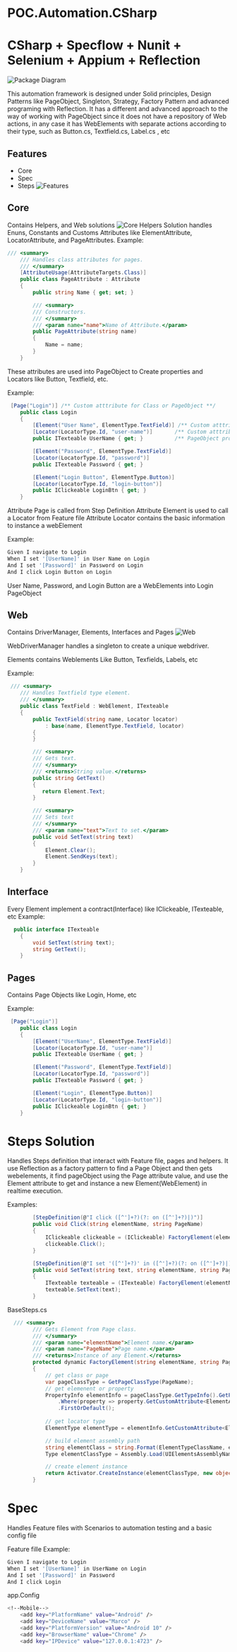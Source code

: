 # POC.Automation.CSharp
# CSharp + Specflow + Nunit + Selenium + Appium + Reflection

![Package Diagram](PackageDiagram.png)

This automation framework is designed under Solid principles, Design Patterns like PageObject, Singleton, Strategy, Factory Pattern and advanced programing with Reflection.
It has a different and advanced approach to the way of working with PageObject since it does not have a repository of Web actions,
 in any case it has WebElements with separate actions according to their type, such as Button.cs, Textfield.cs, Label.cs , etc

## Features
- Core
- Spec
- Steps
![Features](Features.png)

## Core 
Contains Helpers, and Web solutions
![Core](Core.png)
Helpers Solution handles Enuns, Constants and Customs Attributes like ElementAttribute, LocatorAttribute, and PageAttributes.
Example:
```cs
/// <summary>
    /// Handles class attributes for pages.
    /// </summary>
    [AttributeUsage(AttributeTargets.Class)]
    public class PageAttribute : Attribute
    {
        public string Name { get; set; }

        /// <summary>
        /// Constructors.
        /// </summary>
        /// <param name="name">Name of Attribute.</param>
        public PageAttribute(string name)
        {
            Name = name;
        }
    }
```

These attributes are used into PageObject to Create properties and Locators like Button, Textfield, etc.

Example:
```cs
 [Page("Login")] /** Custom atttribute for Class or PageObject **/
    public class Login
    {
        [Element("User Name", ElementType.TextField)] /** Custom atttribute for Locator **/
        [Locator(LocatorType.Id, "user-name")]       /** Custom atttribute for WebElement**/
        public ITexteable UserName { get; }          /** PageObject property**/

        [Element("Password", ElementType.TextField)]
        [Locator(LocatorType.Id, "password")]
        public ITexteable Password { get; }

        [Element("Login Button", ElementType.Button)]
        [Locator(LocatorType.Id, "login-button")]
        public IClickeable LoginBtn { get; }
    }
```

Attribute Page is called from Step Definition
Attribute Element is used to call a Locator from Feature file
Attribute Locator contains the basic information to instance a webElement

Example:

```sh
Given I navigate to Login
When I set '[UserName]' in User Name on Login
And I set '[Password]' in Password on Login
And I click Login Button on Login
``` 

User Name, Password, and Login Button are a WebElements into Login PageObject


## Web
Contains DriverManager, Elements, Interfaces and Pages
![Web](Web.png)

WebDriverManager handles a singleton to create a unique webdriver.

Elements contains Weblements Like Button, Texfields, Labels, etc

Example:

```cs
 /// <summary>
    /// Handles Textfield type element.
    /// </summary>
    public class TextField : WebElement, ITexteable
    {
        public TextField(string name, Locator locator) 
            : base(name, ElementType.TextField, locator)
        {
        }

        /// <summary>
        /// Gets text.
        /// </summary>
        /// <returns>String value.</returns>
        public string GetText()
        {
           return Element.Text;
        }

        /// <summary>
        /// Sets text
        /// </summary>
        /// <param name="text">Text to set.</param>
        public void SetText(string text)
        {
            Element.Clear();
            Element.SendKeys(text);
        }
    }
```

## Interface
Every Element implement a contract(Interface) like IClickeable, ITexteable, etc
Example:
```cs
  public interface ITexteable
    {
        void SetText(string text);
        string GetText();
    }
```


## Pages
Contains Page Objects like Login, Home, etc

Example:
```cs
 [Page("Login")]
    public class Login
    {
        [Element("UserName", ElementType.TextField)]
        [Locator(LocatorType.Id, "user-name")]
        public ITexteable UserName { get; }

        [Element("Password", ElementType.TextField)]
        [Locator(LocatorType.Id, "password")]
        public ITexteable Password { get; }

        [Element("Login", ElementType.Button)]    
        [Locator(LocatorType.Id, "login-button")] 
        public IClickeable LoginBtn { get; }
    }

```


# Steps Solution
Handles Steps definition that interact with Feature file, pages and helpers.
It use Reflection as a factory pattern to find a Page Object and then gets webelements,
it find pageObject using the Page attribute value, and use the Element attribute to get and 
instance a new Element(WebElement) in realtime execution.

Examples:
```cs
        [StepDefinition(@"I click ([^']+?)(?: on ([^']+?)|)")]
        public void Click(string elementName, string PageName)
        {
            IClickeable clickeable = (IClickeable) FactoryElement(elementName, PageName);
            clickeable.Click();
        }

        [StepDefinition(@"I set '([^']+?)' in ([^']+?)(?: on ([^']+?)|)")]
        public void SetText(string text, string elementName, string PageName)
        {
            ITexteable texteable = (ITexteable) FactoryElement(elementName, PageName);
            texteable.SetText(text);
        }

```

BaseSteps.cs

```cs
  /// <summary>
        /// Gets Element from Page class.
        /// </summary>
        /// <param name="elementName">Element name.</param>
        /// <param name="PageName">Page name.</param>
        /// <returns>Instance of any Element.</returns>
        protected dynamic FactoryElement(string elementName, string PageName)
        {
            // get class or page
            var pageClassType = GetPageClassType(PageName);
            // get elemenent or property
            PropertyInfo elementInfo = pageClassType.GetTypeInfo().GetProperties()
                .Where(property => property.GetCustomAttribute<ElementAttribute>().Name == elementName)
                .FirstOrDefault();
            
            // get locator type
            ElementType elementType = elementInfo.GetCustomAttribute<ElementAttribute>().Type;

            // build element assembly path
            string elementClass = string.Format(ElementTypeClassName, elementType.ToString());
            Type elementClassType = Assembly.Load(UIElementsAssemblyName).GetType(elementClass);

            // create element instance
            return Activator.CreateInstance(elementClassType, new object[] { elementName, GetLocator(elementInfo) });
        }
```


# Spec
Handles Feature files with Scenarios to automation testing and a basic config file

Feature fille
Example:
```sh
Given I navigate to Login
When I set '[UserName]' in UserName on Login
And I set '[Password]' in Password 
And I click Login
```


app.Config
```sh
<!--Mobile-->
    <add key="PlatformName" value="Android" />
    <add key="DeviceName" value="Marco" />
    <add key="PlatformVersion" value="Android 10" />
    <add key="BrowserName" value="Chrome" />
    <add key="IPDevice" value="127.0.0.1:4723" />

```